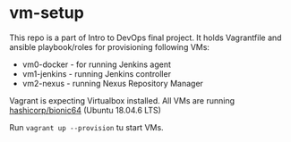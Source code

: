 # vm-setup

This repo is a part of Intro to DevOps final project. It holds Vagrantfile and ansible playbook/roles for provisioning following VMs:
- vm0-docker - for running Jenkins agent
- vm1-jenkins - running Jenkins controller
- vm2-nexus - running Nexus Repository Manager

Vagrant is expecting Virtualbox installed. All VMs are running [hashicorp/bionic64](https://app.vagrantup.com/hashicorp/boxes/bionic64) (Ubuntu 18.04.6 LTS)

Run `vagrant up --provision` tu start VMs.